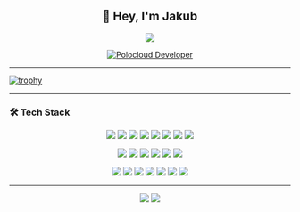<h2 align="center">👋 Hey, I'm Jakub</h2>

<p align="center">
  <img src="https://readme-typing-svg.herokuapp.com?font=Fira+Code&size=14&duration=2500&pause=800&center=true&vCenter=true&width=300&lines=Open+Source+Enthusiast;Full+Stack+Developer;Always+Learning" />
</p>

<p align="center">
  <a href="https://github.com/HttpMarco/polocloud">
    <img src="https://img.shields.io/badge/Developer-Polocloud-00BFFF?style=for-the-badge&logo=github&logoColor=white" alt="Polocloud Developer"/>
  </a>
</p>

---

[![trophy](https://github-profile-trophy.vercel.app/?username=jakubbbdev&margin-w=15&theme=darkhub&no-bg=true&no-frame=true)](https://github.com/ryo-ma/github-profile-trophy)

---

### 🛠️ Tech Stack

<p align="center">
  <img src="https://img.shields.io/badge/Java-ED8B00?style=flat&logo=openjdk&logoColor=white" />
  <img src="https://img.shields.io/badge/Kotlin-7F52FF?style=flat&logo=kotlin&logoColor=white" />
  <img src="https://img.shields.io/badge/C-00599C?style=flat&logo=c&logoColor=white" />
  <img src="https://img.shields.io/badge/C%23-239120?style=flat&logo=c-sharp&logoColor=white" />
  <img src="https://img.shields.io/badge/Go-00ADD8?style=flat&logo=go&logoColor=white" />
  <img src="https://img.shields.io/badge/Rust-000000?style=flat&logo=rust&logoColor=white" />
  <img src="https://img.shields.io/badge/JavaScript-F7DF1E?style=flat&logo=javascript&logoColor=black" />
  <img src="https://img.shields.io/badge/TypeScript-3178C6?style=flat&logo=typescript&logoColor=white" />
</p>

<p align="center">
  <img src="https://img.shields.io/badge/React-61DAFB?style=flat&logo=react&logoColor=black" />
  <img src="https://img.shields.io/badge/Next.js-000000?style=flat&logo=nextdotjs&logoColor=white" />
  <img src="https://img.shields.io/badge/Astro-BC52EE?style=flat&logo=astro&logoColor=white" />
  <img src="https://img.shields.io/badge/Tauri-0A1014?style=flat&logo=tauri&logoColor=white" />
  <img src="https://img.shields.io/badge/Spring_Boot-6DB33F?style=flat&logo=spring-boot&logoColor=white" />
  <img src="https://img.shields.io/badge/Node.js-339933?style=flat&logo=node.js&logoColor=white" />
</p>

<p align="center">
  <img src="https://img.shields.io/badge/Docker-2496ED?style=flat&logo=docker&logoColor=white" />
  <img src="https://img.shields.io/badge/Kubernetes-326CE5?style=flat&logo=kubernetes&logoColor=white" />
  <img src="https://img.shields.io/badge/MongoDB-47A248?style=flat&logo=mongodb&logoColor=white" />
  <img src="https://img.shields.io/badge/PostgreSQL-4169E1?style=flat&logo=postgresql&logoColor=white" />
  <img src="https://img.shields.io/badge/Cassandra-1287B1?style=flat&logo=apache-cassandra&logoColor=white" />
  <img src="https://img.shields.io/badge/Redis-DC382D?style=flat&logo=redis&logoColor=white" />
  <img src="https://img.shields.io/badge/Nginx-009639?style=flat&logo=nginx&logoColor=white" />
</p>

---

<p align="center">
  <img src="https://github-readme-stats.vercel.app/api?username=jakubbbdev&show_icons=true&theme=tokyonight&hide_border=true" />
  <img src="https://github-readme-streak-stats.herokuapp.com/?user=jakubbbdev&theme=tokyonight&hide_border=true" />
</p>

